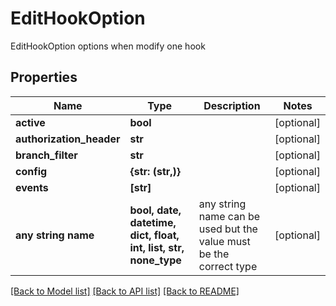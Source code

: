 # EditHookOption

EditHookOption options when modify one hook

## Properties
Name | Type | Description | Notes
------------ | ------------- | ------------- | -------------
**active** | **bool** |  | [optional] 
**authorization_header** | **str** |  | [optional] 
**branch_filter** | **str** |  | [optional] 
**config** | **{str: (str,)}** |  | [optional] 
**events** | **[str]** |  | [optional] 
**any string name** | **bool, date, datetime, dict, float, int, list, str, none_type** | any string name can be used but the value must be the correct type | [optional]

[[Back to Model list]](../README.md#documentation-for-models) [[Back to API list]](../README.md#documentation-for-api-endpoints) [[Back to README]](../README.md)


